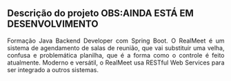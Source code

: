 ## Descrição do projeto OBS:AINDA ESTÁ EM DESENVOLVIMENTO 

<p align="justify">
  Formação Java Backend Developer com Spring Boot.
O RealMeet é um sistema de agendamento de salas de reunião, que vai substituir uma velha, confusa e problemática planilha, que é a forma como o controle é feito atualmente.
Moderno e versátil, o RealMeet usa RESTful Web Services para ser integrado a outros sistemas.
 <img>

</p>
